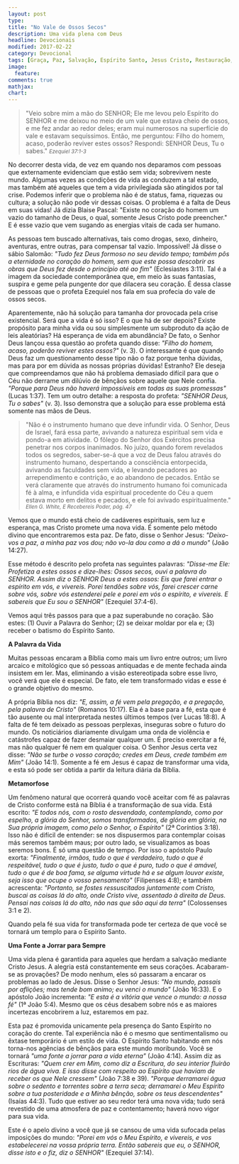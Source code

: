 ```yaml
---
layout: post
type: 
title: "No Vale de Ossos Secos"
description: Uma vida plena com Deus
headline: Devocionais
modified: 2017-02-22
category: Devocional
tags: [Graça, Paz, Salvação, Espírito Santo, Jesus Cristo, Restauração, Fé]
image: 
  feature: 
comments: true
mathjax: 
chart:
---
```


>"Veio sobre mim a mão do SENHOR; Ele me levou pelo Espírito do SENHOR e me deixou no meio de um vale que estava cheio de ossos, e me fez andar ao redor deles; eram mui numerosos na superfície do vale e estavam sequíssimos. Então, me perguntou: Filho do homem, acaso, poderão reviver estes ossos? Respondi: SENHOR Deus, Tu o sabes."
><small><cite title="Ezequiel 37:1-3">Ezequiel 37:1-3</cite></small>

No decorrer desta vida, de vez em quando nos deparamos com pessoas que externamente evidenciam que estão sem vida; sobrevivem neste mundo. Algumas vezes as condições de vida as conduzem a tal estado, mas também até aqueles que tem a vida privilegiada são atingidos por tal crise. Podemos inferir que o problema não é de status, fama, riquezas ou cultura; a solução não pode vir dessas coisas. O problema é a falta de Deus em suas vidas! Já dizia Blaise Pascal: "Existe no coração do homem um vazio do tamanho de Deus, o qual, somente Jesus Cristo pode preencher." E é esse vazio que vem sugando as energias vitais de cada ser humano.

As pessoas tem buscado alternativas, tais como drogas, sexo, dinheiro, aventuras, entre outras, para compensar tal vazio. Impossível! Já disse o sábio Salomão: *"Tudo fez Deus formoso no seu devido tempo; também pôs a eternidade no coração do homem, sem que este possa descobrir as obras que Deus fez desde o princípio até ao fim"* (Eclesiastes 3:11). Tal é a imagem da sociedade contemporânea que, em meio às suas fantasias, suspira e geme pela pungente dor que dilacera seu coração. É dessa classe de pessoas que o profeta Ezequiel nos fala em sua profecia do vale de ossos secos.

Aparentemente, não há solução para tamanha dor provocada pela crise existencial. Será que a vida é só isso? E o que há de ser depois? Existe propósito para minha vida ou sou simplesmente um subproduto da ação de leis aleatórias? Há esperança de vida em abundância? De fato, o Senhor Deus lançou essa questão ao profeta quando disse: *"Filho do homem, acaso, poderão reviver estes ossos?"* (v. 3). O interessante é que quando Deus faz um questionamento desse tipo não o faz porque tenha dúvidas, mas para por em dúvida as nossas próprias dúvidas! Estranho? Ele deseja que compreendamos que não há problema demasiado difícil para que o Céu não derrame um dilúvio de bênçãos sobre aquele que Nele confia. *"Porque para Deus não haverá impossíveis em todas as suas promessas"* (Lucas 1:37). Tem um outro detalhe: a resposta do profeta: *"SENHOR Deus, Tu o sabes"* (v. 3). Isso demonstra que a solução para esse problema está somente nas mãos de Deus.

>"Não é o instrumento humano que deve infundir vida. O Senhor, Deus de Israel, fará essa parte, avivando a natureza espiritual sem vida e pondo-a em atividade. O fôlego do Senhor dos Exércitos precisa penetrar nos corpos inanimados. No juízo, quando forem revelados todos os segredos, saber-se-á que a voz de Deus falou através do instrumento humano, despertando a consciência entorpecida, avivando as faculdades sem vida, e levando pecadores ao arrependimento e contrição, e ao abandono de pecados. Então se verá claramente que através do instrumento humano foi comunicada fé à alma, e infundida vida espiritual procedente do Céu a quem estava morto em delitos e pecados, e ele foi avivado espiritualmente."
><small><cite title="Ellen G. White, E Recebereis Poder, pág. 47">Ellen G. White, E Recebereis Poder, pág. 47</cite></small>

Vemos que o mundo está cheio de cadáveres espirituais, sem luz e esperança, mas Cristo promete uma nova vida. É somente pelo método divino que encontraremos esta paz. De fato, disse o Senhor Jesus: *"Deixo-vos a paz, a minha paz vos dou; não vo-la dou como a dá o mundo"* (João 14:27).

Esse método é descrito pelo profeta nas seguintes palavras: *"Disse-me Ele: Profetiza a estes ossos e dize-lhes: Ossos secos, ouvi a palavra do SENHOR. Assim diz o SENHOR Deus a estes ossos: Eis que farei entrar o espírito em vós, e vivereis. Porei tendões sobre vós, farei crescer carne sobre vós, sobre vós estenderei pele e porei em vós o espírito, e vivereis. E sabereis que Eu sou o SENHOR"* (Ezequiel 37:4-6).

Vemos aqui três passos para que a paz superabunde no coração. São estes: (1) Ouvir a Palavra do Senhor; (2) se deixar moldar por ela e; (3) receber o batismo do Espírito Santo.

**A Palavra da Vida**

Muitas pessoas encaram a Bíblia como mais um livro entre outros; um livro arcaico e mitológico que só pessoas antiquadas e de mente fechada ainda insistem em ler. Mas, eliminando a visão estereotipada sobre esse livro, você verá que ele é especial. De fato, ele tem transformado vidas e esse é o grande objetivo do mesmo.

A própria Bíblia nos diz: *"E, assim, a fé vem pela pregação, e a pregação, pela palavra de Cristo"* (Romanos 10:17). Ela é a base para a fé, esta que é tão ausente ou mal interpretada nestes últimos tempos (ver Lucas 18:8). A falta de fé tem deixado as pessoas perplexas, inseguras sobre o futuro do mundo. Os noticiários diariamente divulgam uma onda de violência e catástrofes capaz de fazer desmaiar qualquer um. É preciso exercitar a fé, mas não qualquer fé nem em qualquer coisa. O Senhor Jesus certa vez disse: *"Não se turbe o vosso coração; credes em Deus, crede também em Mim"* (João 14:1). Somente a fé em Jesus é capaz de transformar uma vida, e esta só pode ser obtida a partir da leitura diária da Bíblia.

**Metamorfose**

Um fenômeno natural que ocorrerá quando você aceitar com fé as palavras de Cristo conforme está na Bíblia é a transformação de sua vida. Está escrito: *"E todos nós, com o rosto desvendado, contemplando, como por espelho, a glória do Senhor, somos transformados, de glória em glória, na Sua própria imagem, como pelo o Senhor, o Espírito"* (2ª Coríntios 3:18). Isso não é difícil de entender: se nos dispusermos para contemplar coisas más seremos também maus; por outro lado, se visualizamos as boas seremos bons. É só uma questão de tempo. Por isso o apóstolo Paulo exorta: *"Finalmente, irmãos, tudo o que é verdadeiro, tudo o que é respeitável, tudo o que é justo, tudo o que é puro, tudo o que é amável, tudo o que é de boa fama, se alguma virtude há e se algum louvor existe, seja isso que ocupe o vosso pensamento"* (Filipenses 4:8); e também acrescenta: *"Portanto, se fostes ressuscitados juntamente com Cristo, buscai as coisas lá do alto, onde Cristo vive, assentado à direita de Deus. Pensai nas coisas lá do alto, não nas que são aqui da terra"* (Colossenses 3:1 e 2).

Quando pela fé sua vida for transformada pode ter certeza de que você se tornará um templo para o Espírito Santo.

**Uma Fonte a Jorrar para Sempre**

Uma vida plena é garantida para aqueles que herdam a salvação mediante Cristo Jesus. A alegria está constantemente em seus corações. Acabaram-se as provações? De modo nenhum, eles só passaram a encarar os problemas ao lado de Jesus. Disse o Senhor Jesus: *"No mundo, passais por aflições; mas tende bom animo; eu venci o mundo"* (João 16:33). E o apóstolo João incrementa: *"E esta é a vitória que vence o mundo: a nossa fé"* (1ª João 5:4). Mesmo que os céus desabem sobre nós e as maiores incertezas encobrirem a luz, estaremos em paz.

Esta paz é promovida unicamente pela presença do Santo Espírito no coração do crente. Tal experiência não é o mesmo que sentimentalismo ou êxtase temporário é um estilo de vida. O Espírito Santo habitando em nós torna-nos agências de bênçãos para este mundo moribundo. Você se tornará *"uma fonte a jorrar para a vida eterna"* (João 4:14). Assim diz as Escrituras: *"Quem crer em Mim, como diz a Escritura, do seu interior fluirão rios de água viva. E isso disse com respeito ao Espírito que haviam de receber os que Nele cressem"* (João 7:38 e 39). *"Porque derramarei água sobre o sedento e torrentes sobre a terra seca; derramarei o Meu Espírito sobre a tua posteridade e a Minha bênção, sobre os teus descendentes"* (Isaías 44:3). Tudo que estiver ao seu redor terá uma nova vida; tudo será revestido de uma atmosfera de paz e contentamento; haverá novo vigor para sua vida.

Este é o apelo divino a você que já se cansou de uma vida sufocada pelas imposições do mundo: *"Porei em vós o Meu Espírito, e vivereis, e vos estabelecerei na vossa própria terra. Então sabereis que eu, o SENHOR, disse isto e o fiz, diz o SENHOR"* (Ezequiel 37:14).

